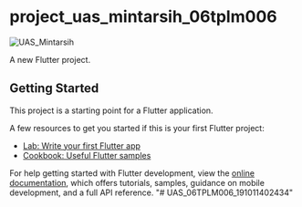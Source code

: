 # project_uas_mintarsih_06tplm006
![UAS_Mintarsih](https://github.com/arsyazzahra/UAS_06TPLM006_191011402434/assets/127503732/cf3e6c39-4003-4396-9dcf-ac2571c86a83)

A new Flutter project.

## Getting Started

This project is a starting point for a Flutter application.

A few resources to get you started if this is your first Flutter project:

- [Lab: Write your first Flutter app](https://docs.flutter.dev/get-started/codelab)
- [Cookbook: Useful Flutter samples](https://docs.flutter.dev/cookbook)

For help getting started with Flutter development, view the
[online documentation](https://docs.flutter.dev/), which offers tutorials,
samples, guidance on mobile development, and a full API reference.
"# UAS_06TPLM006_191011402434" 
